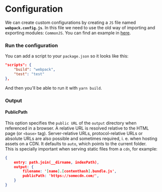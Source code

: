 # Configuration

We can create custom configurations by creating a `JS` file named **`webpack.config.js`**. In this file we need to use the old way of importing and exporting modules: `CommonJS`. You can find an example in [here](../minimal-config/webpack.config.js).

### Run the configuration
You can add a script to your `package.json` so it looks like this:
```json
"scripts": {
	"build": "webpack",
	"test": "test"
},
```
And then you'll be able to run it with `yarn build`.

### Output
#### PublicPath
This option specifies the `public URL` of the `output` directory when referenced in a browser. A relative URL is resolved relative to the HTML page (or `<base>` tag). Server-relative URLs, protocol-relative URLs or absolute URLs are also possible and sometimes required, i. e. when hosting assets on a CDN.
It defaults to `auto`, which points to the current folder.  
This is specially important when serving static files from a `cdn`, for example:
```json
{
	entry: path.join(__dirname, indexPath),
	output: {
		filename: '[name].[contenthash].bundle.js',
		publicPath: 'https://somecdn.com/',
	}
}
```